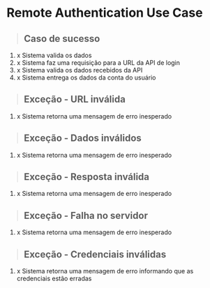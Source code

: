 # Remote Authentication Use Case

> ## Caso de sucesso

1. x Sistema valida os dados
2. x Sistema faz uma requisição para a URL da API de login
3. x Sistema valida os dados recebidos da API
4. x Sistema entrega os dados da conta do usuário

> ## Exceção - URL inválida

1. x Sistema retorna uma mensagem de erro inesperado

> ## Exceção - Dados inválidos

1. x Sistema retorna uma mensagem de erro inesperado

> ## Exceção - Resposta inválida

1. x Sistema retorna uma mensagem de erro inesperado

> ## Exceção - Falha no servidor

1. x Sistema retorna uma mensagem de erro inesperado

> ## Exceção - Credenciais inválidas

1. x Sistema retorna uma mensagem de erro informando que as credenciais estão erradas
